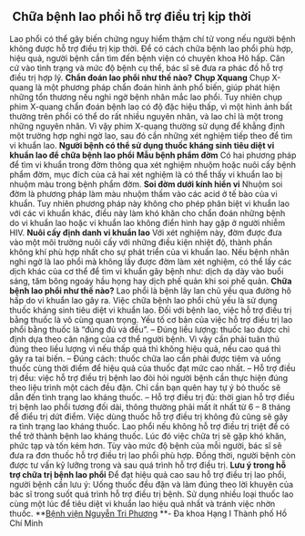 ## ️ Chữa bệnh lao phổi hỗ trợ điều trị kịp thời

Lao phổi có thể gây biến chứng nguy hiểm thậm chí tử vong nếu người bệnh không được hỗ trợ điều trị kịp thời. Để có cách chữa bệnh lao phổi phù hợp, hiệu quả, người bệnh cần tìm đến bệnh viện có chuyên khoa Hô hấp. Căn cứ vào tình trạng và mức độ bệnh cụ thể, bác sĩ sẽ đưa ra phác đồ hỗ trợ điều trị hợp lý.
**Chẩn đoán lao phổi như thế nào?**
**Chụp Xquang**
Chụp X-quang là một phương pháp chẩn đoán hình ảnh phổ biến, giúp phát hiện những tổn thương nếu nghi ngờ bệnh nhân mắc lao phổi. Tuy nhiên chụp phim X-quang chẩn đoán bệnh lao có độ đặc hiệu thấp, vì một hình ảnh bất thường trên phổi có thể do rất nhiều nguyên nhân, và lao chỉ là một trong những nguyên nhân. Vì vậy phim X-quang thường sử dụng để khẳng định một trường hợp nghi ngờ lao, sau đó cần những xét nghiệm tiếp theo để tìm vi khuẩn lao.
**Người bệnh có thể sử dụng thuốc kháng sinh tiêu diệt vi khuẩn lao để chữa bệnh lao phổi**
**Mẫu bệnh phẩm đờm**
Có hai phương pháp để tìm vi khuẩn trong đờm thông qua xét nghiệm nhuộm hoặc nuôi cấy bệnh phẩm đờm, mục đích của cả hai xét nghiệm là có thể thấy vi khuẩn lao bị nhuộm màu trong bệnh phẩm đờm.
**Soi đờm dưới kính hiển vi**
Nhuộm soi đờm là phương pháp làm màu nhuộm thấm vào các acid ở tế bào của vi khuẩn. Tuy nhiên phương pháp này không cho phép phân biệt vi khuẩn lao với các vi khuẩn khác, điều này làm khó khăn cho chẩn đoán những bệnh do vi khuẩn lao hoặc vi khuẩn lao không điển hình hay gặp ở người nhiễm HIV.
**Nuôi cấy định danh vi khuẩn lao**
Với xét nghiệm này, đờm được đưa vào một môi trường nuôi cấy với những điều kiện nhiệt độ, thành phần không khí phù hợp nhất cho sự phát triển của vi khuẩn lao.
Nếu bệnh nhân nghi ngờ là lao phổi mà không lấy được đờm làm xét nghiệm, có thể lấy các dịch khác của cơ thể để tìm vi khuẩn gây bệnh như: dịch dạ dày vào buổi sáng, tăm bông ngoáy hầu họng hay dịch phế quản khi soi phế quản.
**Chữa bệnh lao phổi như thế nào?**
Lao phổi là bệnh lây lan chủ yếu qua đường hô hấp do vi khuẩn lao gây ra. Việc chữa bệnh lao phổi chủ yếu là sử dụng thuốc kháng sinh tiêu diệt vi khuẩn lao.
Đối với bệnh lao, việc hỗ trợ điều trị bằng thuốc là vô cùng quan trọng. Yếu tố cơ bản của việc hỗ trợ điều trị lao phổi bằng thuốc là “đúng đủ và đều”.
– Đúng liều lượng: thuốc lao được chỉ định dựa theo cân nặng của cơ thể người bệnh. Vì vậy cần phải tuân thủ đúng theo liều lượng vì nếu thấp quá thì không hiệu quả, nếu cao quá thì gây ra tai biến.
– Đúng cách: thuốc chữa lao cần phải được tiêm và uống thuốc cùng thời điểm để hiệu quả của thuốc đạt mức cao nhất.
– Hỗ trợ điều trị đều: việc hỗ trợ điều trị bệnh lao đòi hỏi người bệnh cần thực hiện đúng theo liệu trình một cách đều đặn. Chỉ cần bạn quên hay tự ý bỏ thuốc sẽ dẫn đến tình trạng lao kháng thuốc.
– Hỗ trợ điều trị đủ: thời gian hỗ trợ điều trị bệnh lao phổi tương đối dài, thông thường phải mất ít nhất từ 6 – 8 tháng để điểu trị dứt điểm. Việc dùng thuốc hỗ trợ điều trị không đủ cũng sẽ gây ra tình trạng lao kháng thuốc.
Lao phổi nếu không hỗ trợ điều trị triệt để có thể trở thành bệnh lao kháng thuốc. Lúc đó việc chữa trị sẽ gặp khó khăn, phức tạp và tốn kém hơn.
Tùy vào mức độ bệnh của mỗi người, bác sĩ sẽ đưa ra đơn thuốc hỗ trợ điều trị lao phổi phù hợp. Đồng thời, người bệnh còn được tư vấn kỹ lưỡng trong và sau quá trình hỗ trợ điều trị.
**Lưu ý trong hỗ trợ chữa trị bệnh lao phổi**
Để đạt hiệu quả cao sau hỗ trợ điều trị lao phổi, người bệnh cần lưu ý:
Uống thuốc đều đặn và làm đúng theo lời khuyên của bác sĩ trong suốt quá trình hỗ trợ điều trị bệnh.
Sử dụng nhiều loại thuốc lao cùng một lúc để tiêu diệt vi khuẩn lao hiệu quả nhất và tránh việc nhờn thuốc.
**[Bệnh viện Nguyễn Tri Phương](https://bvnguyentriphuong.com.vn/) **- Đa khoa Hạng I Thành phố Hồ Chí Minh
